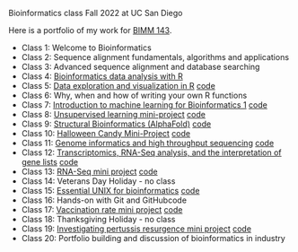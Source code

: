 Bioinformatics class Fall 2022 at UC San Diego

Here is a portfolio of my work for [BIMM 143](https://bioboot.github.io/bimm143_F22/). 

- Class 1: Welcome to Bioinformatics
- Class 2: Sequence alignment fundamentals, algorithms and applications
- Class 3: Advanced sequence alignment and database searching
- Class 4: [Bioinformatics data analysis with R](https://github.com/att003/BIMM-143/blob/main/class%204/l4-sample.pdf)
- Class 5: [Data exploration and visualization in R](https://github.com/att003/BIMM-143/blob/main/class%205/class%205/class05.pdf) [code](https://github.com/att003/BIMM-143/blob/main/class%205/class%205/class05.qmd)
- Class 6: Why, when and how of writing your own R functions
- Class 7: [Introduction to machine learning for Bioinformatics 1]() [code]()
- Class 8: [Unsupervised learning mini-project](https://github.com/att003/BIMM-143/blob/main/class%208/class08.quartro.pdf) [code](https://github.com/att003/BIMM-143/blob/main/class%208/class08.quartro.qmd)
- Class 9: [Structural Bioinformatics (AlphaFold)](https://github.com/att003/BIMM-143/blob/main/class%209/class09/Class%209:%20Structural%20Bioinformatics%201.pdf) [code](https://github.com/att003/BIMM-143/blob/main/class%209/class09/class09.structuralbioinformatics.qmd)
- Class 10: [Halloween Candy Mini-Project](https://github.com/att003/BIMM-143/blob/main/class%2010/class10.pdf) [code](https://github.com/att003/BIMM-143/blob/main/class%2010/class10.qmd)
- Class 11: [Genome informatics and high throughput sequencing](https://github.com/att003/BIMM-143/blob/main/class%2011/class11/class-11-doc.pdf) [code](https://github.com/att003/BIMM-143/blob/main/class%2011/class11/class%2011%20doc.qmd)
- Class 12: [Transcriptomics, RNA-Seq analysis, and the interpretation of gene lists](https://github.com/att003/BIMM-143/blob/main/class%2012/class12.pdf) [code](https://github.com/att003/BIMM-143/blob/main/class%2012/class12.qmd)
- Class 13: [RNA-Seq mini project]() [code]()
- Class 14: Veterans Day Holiday - no class
- Class 15: [Essential UNIX for bioinformatics]() [code]()
- Class 16: Hands-on with Git and GitHubcode
- Class 17: [Vaccination rate mini project]() [code]()
- Class 18: Thanksgiving Holiday - no class
- Class 19: [Investigating pertussis resurgence mini project]() [code]()
- Class 20: Portfolio building and discussion of bioinformatics in industry 
